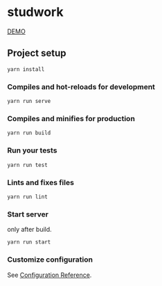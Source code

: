 # studwork

[DEMO](https://studwork-test.herokuapp.com/)

## Project setup
```
yarn install
```

### Compiles and hot-reloads for development
```
yarn run serve
```

### Compiles and minifies for production
```
yarn run build
```

### Run your tests
```
yarn run test
```

### Lints and fixes files
```
yarn run lint
```

### Start server
only after build.
```
yarn run start
```

### Customize configuration
See [Configuration Reference](https://cli.vuejs.org/config/).
